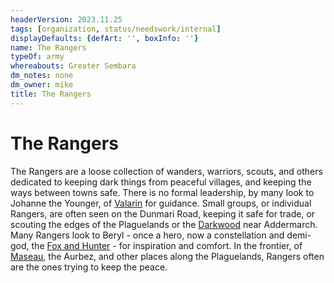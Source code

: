 ```yaml
---
headerVersion: 2023.11.25
tags: [organization, status/needswork/internal]
displayDefaults: {defArt: '', boxInfo: ''}
name: The Rangers
typeOf: army
whereabouts: Greater Sembara
dm_notes: none
dm_owner: mike
title: The Rangers
---
```

# The Rangers



The Rangers are a loose collection of wanders, warriors, scouts, and others dedicated to keeping dark things from peaceful villages, and keeping the ways between towns safe. There is no formal leadership, by many look to Johanne the Younger, of [Valarin](<../gazetteer/greater-sembara/duchy-of-maseau/valarin.md>) for guidance. Small groups, or individual Rangers, are often seen on the Dunmari Road, keeping it safe for trade, or scouting the edges of the Plaguelands or the [Darkwood](<../gazetteer/greater-sembara/addermarch/darkwood.md>) near Addermarch. Many Rangers look to Beryl - once a hero, now a constellation and demi-god, the [Fox and Hunter](<../cosmology/gods/incorporeal-gods/fox-and-hunter.md>) - for inspiration and comfort. In the frontier, of [Maseau](<../gazetteer/greater-sembara/duchy-of-maseau/duchy-of-maseau.md>), the Aurbez, and other places along the Plaguelands, Rangers often are the ones trying to keep the peace. 







